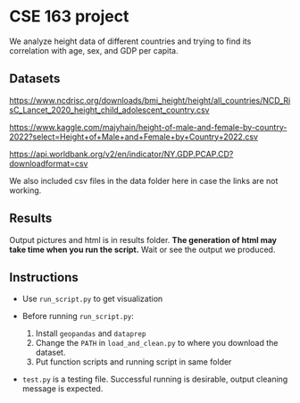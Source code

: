 # CSE 163 project
We analyze height data of different countries and trying to find its correlation with age, sex, and GDP per capita.

## Datasets
https://www.ncdrisc.org/downloads/bmi_height/height/all_countries/NCD_RisC_Lancet_2020_height_child_adolescent_country.csv

https://www.kaggle.com/majyhain/height-of-male-and-female-by-country-2022?select=Height+of+Male+and+Female+by+Country+2022.csv

https://api.worldbank.org/v2/en/indicator/NY.GDP.PCAP.CD?downloadformat=csv

We also included csv files in the data folder here in case the links are not working.

## Results
Output pictures and html is in results folder. **The generation of html may take time when you run the script.** Wait or see the output we produced.

## Instructions
- Use `run_script.py` to get visualization 

- Before running `run_script.py`:
    1. Install `geopandas` and `dataprep`
    2. Change the `PATH` in `load_and_clean.py` to where you download the dataset.
    3. Put function scripts and running script in same folder

- `test.py` is a testing file. Successful running is desirable, output cleaning message is expected.


